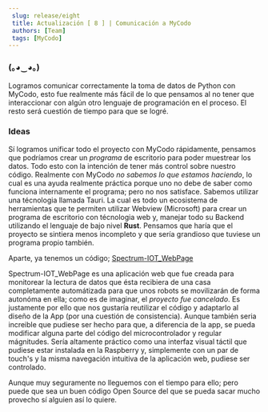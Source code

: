 ```yaml
---
 slug: release/eight
 title: Actualización [ 8 ] | Comunicación a MyCodo
 authors: [Team]
 tags: [MyCodo]
---
```


### (｡◕‿◕｡)

Logramos comunicar correctamente la toma de datos de Python con MyCodo, esto fue realmente más fácil de lo que pensamos al no tener que interaccionar con algún otro lenguaje de programación en el proceso. 
El resto será cuestión de tiempo para que se logré.

### Ideas

Sí logramos unificar todo el proyecto con MyCodo rápidamente, pensamos que podríamos crear un *programa* de escritorio para poder muestrear los datos. Todo esto con la intención de tener más control sobre nuestro código.
Realmente con MyCodo *no sabemos lo que estamos haciendo*, lo cual es una ayuda realmente práctica porque uno no debe de saber como funciona internamente el programa; pero no nos satisface.
Sabemos utilizar una técnologia llamada Tauri. La cual es todo un ecosistema de herramientas que te permiten utilizar Webview (Microsoft) para crear un programa de escritorio con técnologia web y, manejar todo su Backend utilizando el lenguaje de bajo nivel **Rust**.
Pensamos que haría que el proyecto se sintiera menos incompleto y que sería grandioso que tuviese un programa propio también.

Aparte, ya tenemos un código; [Spectrum-IOT_WebPage](https://sartalan.github.io/Spectrum-IOT_WebPage/)

Spectrum-IOT_WebPage es una aplicación web que fue creada para monitorear la lectura de datos que ésta recibiera de una casa completamente automátizada para que unos robots se movilizarán de forma autonóma en ella; como es de imaginar, el *proyecto fue cancelado*. Es justamente por ello que nos gustaría reutilizar el código y adaptarlo al diseño de la App (por una cuestión de consistencia). 
Aunque también seria increible que pudiese ser hecho para que, a diferencia de la app, se pueda modificar alguna parte del código del microcontrolador y regular mágnitudes. Sería altamente práctico como una interfaz visual táctil que pudiese estar instalada en la Raspberry y, simplemente con un par de touch's y la misma navegación intuitiva de la aplicación web, pudiese ser controlado. 

Aunque muy seguramente no lleguemos con el tiempo para ello; pero puede que sea un buen código Open Source del que se pueda sacar mucho provecho sí alguien así lo quiere.  